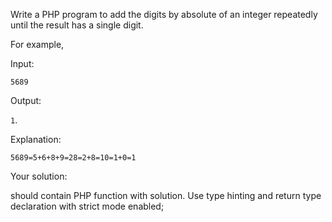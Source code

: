 Write a PHP program to add the digits by absolute of an integer repeatedly until the result has a single digit. 

For example,

Input:

`5689`

Output:

`1`.

Explanation:

`5689=5+6+8+9=28=2+8=10=1+0=1`

Your solution:

should contain PHP function with solution. Use type hinting and return type declaration with strict mode enabled;
